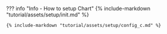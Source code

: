 ??? info "Info - How to setup Chart"
    {% include-markdown "tutorial/assets/setup/init.md" %}

    {% include-markdown "tutorial/assets/setup/config_c.md" %}
